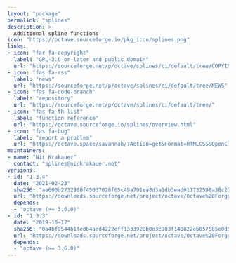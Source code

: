 ```yaml
---
layout: "package"
permalink: "splines"
description: >-
  Additional spline functions
icon: "https://octave.sourceforge.io/pkg_icon/splines.png"
links:
- icon: "far fa-copyright"
  label: "GPL-3.0-or-later and public domain"
  url: "https://sourceforge.net/p/octave/splines/ci/default/tree/COPYING"
- icon: "fas fa-rss"
  label: "news"
  url: "https://sourceforge.net/p/octave/splines/ci/default/tree/NEWS"
- icon: "fas fa-code-branch"
  label: "repository"
  url: "https://sourceforge.net/p/octave/splines/ci/default/tree/"
- icon: "fas fa-th-list"
  label: "function reference"
  url: "https://octave.sourceforge.io/splines/overview.html"
- icon: "fas fa-bug"
  label: "report a problem"
  url: "https://octave.space/savannah/?Action=get&Format=HTMLCSS&OpenClosed=open&Title=[octave%20forge]%20(splines)"
maintainers:
- name: "Nir Krakauer"
  contact: "splines@nirkrakauer.net"
versions:
- id: "1.3.4"
  date: "2021-02-23"
  sha256: "ae600b2732980f45037028f65c49a791ea8d3a1db3ead011732598a38c234385"
  url: "https://downloads.sourceforge.net/project/octave/Octave%20Forge%20Packages/Individual%20Package%20Releases/splines-1.3.4.tar.gz"
  depends:
  - "octave (>= 3.6.0)"
- id: "1.3.3"
  date: "2019-10-17"
  sha256: "0a4bf9544b1fedb4aed4222eff1333928b0e3c903f140822eb857585e0d5919b"
  url: "https://downloads.sourceforge.net/project/octave/Octave%20Forge%20Packages/Individual%20Package%20Releases/splines-1.3.3.tar.gz"
  depends:
  - "octave (>= 3.6.0)"
---
```

